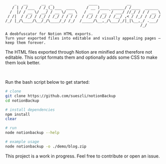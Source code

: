 ```
    _   __      __  _                ____             __
   / | / /___  / /_(_)___  ____     / __ )____ ______/ /____  ______
  /  |/ / __ \/ __/ / __ \/ __ \   / __  / __ `/ ___/ //_/ / / / __ \
 / /|  / /_/ / /_/ / /_/ / / / /  / /_/ / /_/ / /__/ ,< / /_/ / /_/ /
/_/ |_/\____/\__/_/\____/_/ /_/  /_____/\__,_/\___/_/|_|\__,_/ .___/
                                                            /_/

A deobfuscator for Notion HTML exports.
Turn your exported files into editable and visually appealing pages – keep them forever.
```

The HTML files exported through Notion are minified and therefore not editable. This script formats them and optionally adds some CSS to make them look better.

<br>

Run the bash script below to get started:

```bash
# clone
git clone https://github.com/sueszli/notionBackup
cd notionBackup

# install dependencies
npm install
clear

# run
node notionbackup --help

# example usage
node notionbackup -o ./demo/blog.zip
```

This project is a work in progress. Feel free to contribute or open an issue.
